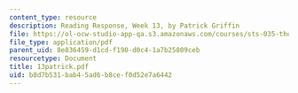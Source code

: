 ```yaml
---
content_type: resource
description: Reading Response, Week 13, by Patrick Griffin
file: https://ol-ocw-studio-app-qa.s3.amazonaws.com/courses/sts-035-the-history-of-computing-spring-2004/b8d7b531bab45ad6b8cef0d52e7a6442_13patrick.pdf
file_type: application/pdf
parent_uid: 8e836459-d1cd-f190-d0c4-1a7b25809ceb
resourcetype: Document
title: 13patrick.pdf
uid: b8d7b531-bab4-5ad6-b8ce-f0d52e7a6442
---
```


